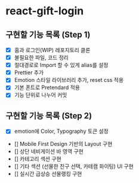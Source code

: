 # react-gift-login

## 구현할 기능 목록 (Step 1)

- [x] 홈과 로그인(WIP) 레포지토리 클론
- [x] 불필요한 파일, 코드 정리
- [x] 절대경로로 Import 할 수 있게 alias를 설정
- [x] Prettier 추가
- [x] Emotion 스타일 라이브러리 추가, reset css 적용
- [x] 기본 폰트로 Pretendard 적용
- [x] 기능 단위로 나누어 커밋

## 구현할 기능 목록 (Step 2)

- [x] emotion에 Color, Typography 토큰 설정
- [] Mobile First Design 기반의 Layout 구현
- [] 상단 네비게이션 바 영역 구현
- [] 카테고리 섹션 구현
- [] 기타 섹션 (선물한 친구 선택, 카테캠 화이팅) UI 구현
- [] 실시간 급상승 선물랭킹 구현
